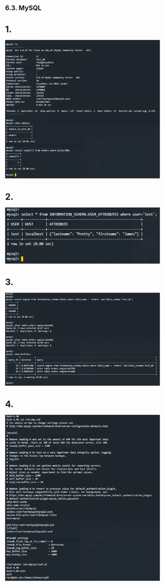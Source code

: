 ## 6.3. MySQL

# 1. 
![img.png](img.png)

# 2.
![img_1.png](img_1.png)

# 3.
![img_2.png](img_2.png)

# 4.
![img_3.png](img_3.png)